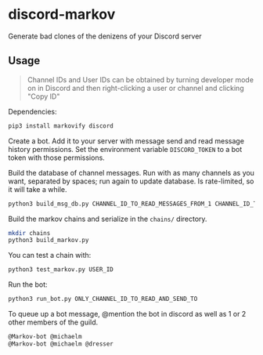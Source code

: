 # discord-markov
Generate bad clones of the denizens of your Discord server

## Usage

> Channel IDs and User IDs can be obtained by turning
> developer mode on in Discord and then right-clicking
> a user or channel and clicking "Copy ID"

Dependencies:
``` sh
pip3 install markovify discord
```

Create a bot. Add it to your server with message send
and read message history permissions. Set the environment variable `DISCORD_TOKEN` to a bot token with those permissions.


Build the database of channel messages. Run with as many channels as you want, separated by spaces; run again to update database. Is rate-limited, so it will take a while.
``` sh
python3 build_msg_db.py CHANNEL_ID_TO_READ_MESSAGES_FROM_1 CHANNEL_ID_TO_READ_MESSAGES_FROM_2... 
```

Build the markov chains and serialize in the `chains/` directory.
``` sh
mkdir chains
python3 build_markov.py
```

You can test a chain with:

``` sh
python3 test_markov.py USER_ID
```

Run the bot:
``` sh
python3 run_bot.py ONLY_CHANNEL_ID_TO_READ_AND_SEND_TO
```

To queue up a bot message, @mention the bot in discord as well as 1 or 2 other members of the guild.
``` sh
@Markov-bot @michaelm
@Markov-bot @michaelm @dresser
```